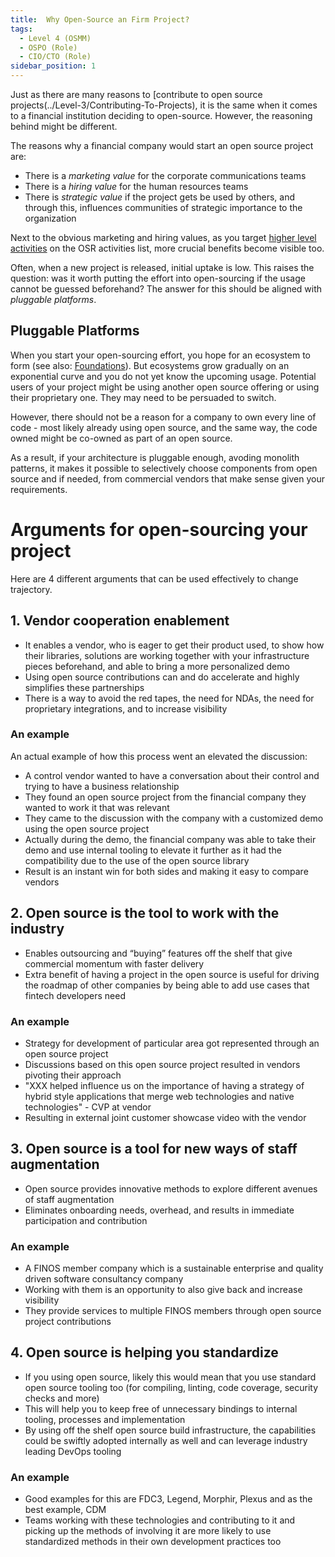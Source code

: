 ```yaml
---
title:  Why Open-Source an Firm Project?
tags: 
  - Level 4 (OSMM)
  - OSPO (Role)
  - CIO/CTO (Role)
sidebar_position: 1
---
```


Just as there are many reasons to [contribute to open source projects(../Level-3/Contributing-To-Projects), it is the same when it comes to a financial institution deciding to open-source.  However, the reasoning behind might be different. 

The reasons why a financial company would start an open source project are:

 * There is a _marketing value_ for the corporate communications teams
 * There is a _hiring value_ for the human resources teams
 * There is _strategic value_ if the project gets be used by others, and through this, influences communities of strategic importance to the organization

Next to the obvious marketing and hiring values, as you target [higher level activities](../Introduction) on the OSR activities list, more crucial benefits become visible too.

Often, when a new project is released, initial uptake is low. This raises the question: was it worth putting the effort into open-sourcing if the usage cannot be guessed beforehand? The answer for this should be aligned with _pluggable platforms_.

## Pluggable Platforms

When you start your open-sourcing effort, you hope for an ecosystem to form (see also: [Foundations](../Level-3/Foundations)). But ecosystems grow gradually on an exponential curve and you do not yet know the upcoming usage.  Potential users of your project might be using another open source offering or using their proprietary one.   They may need to be persuaded to switch.

However, there should not be a reason for a company to own every line of code - most likely already using open source, and the same way, the code owned might be co-owned as part of an open source.

As a result, if your architecture is pluggable enough, avoding monolith patterns, it makes it possible to selectively choose components from open source and if needed, from commercial vendors that make sense given your requirements.

# Arguments for open-sourcing your project

Here are 4 different arguments that can be used effectively to change trajectory.

## 1. Vendor cooperation enablement

 * It enables a vendor, who is eager to get their product used, to show how their libraries, solutions are working together with your infrastructure pieces beforehand, and able to bring a more personalized demo
 * Using open source contributions can and do accelerate and highly simplifies these partnerships
 * There is a way to avoid the red tapes, the need for NDAs, the need for proprietary integrations, and to increase visibility

### An example

An actual example of how this process went an elevated the discussion:

 * A control vendor wanted to have a conversation about their control and trying to have a business relationship
 * They found an open source project from the financial company they wanted to work it that was relevant
 * They came to the discussion with the company with a customized demo using the open source project
 * Actually during the demo, the financial company was able to take their demo and use internal tooling to elevate it further as it had the compatibility due to the use of the open source library
 * Result is an instant win for both sides and making it easy to compare vendors

## 2. Open source is the tool to work with the industry

 * Enables outsourcing and “buying” features off the shelf that give commercial momentum with faster delivery
 * Extra benefit of having a project in the open source is useful for driving the roadmap of other companies by being able to add use cases that fintech developers need

### An example

 * Strategy for development of particular area got represented through an open source project
 * Discussions based on this open source project resulted in vendors pivoting their approach
  * "XXX helped influence us on the importance of having a strategy of hybrid style applications that merge web technologies and native technologies" - CVP at vendor
 * Resulting in external joint customer showcase video with the vendor

## 3. Open source is a tool for new ways of staff augmentation

 * Open source provides innovative methods to explore different avenues of staff augmentation
 * Eliminates onboarding needs, overhead, and results in immediate participation and contribution

### An example

 * A FINOS member company which is a sustainable enterprise and quality driven software consultancy company
 * Working with them is an opportunity to also give back and increase visibility
 * They provide services to multiple FINOS members through open source project contributions

## 4. Open source is helping you standardize

 * If you using open source, likely this would mean that you use standard open source tooling too (for compiling, linting, code coverage, security checks and more)
 * This will help you to keep free of unnecessary bindings to internal tooling, processes and implementation
 * By using off the shelf open source build infrastructure, the capabilities could be swiftly adopted internally as well and can leverage industry leading DevOps tooling

### An example

 * Good examples for this are FDC3, Legend, Morphir, Plexus and as the best example, CDM
 * Teams working with these technologies and contributing to it and picking up the methods of involving it are more likely to use standardized methods in their own development practices too


